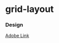 # grid-layout

### Design

[Adobe Link](https://xd.adobe.com/spec/cb9c126e-3af6-4d8b-6a5d-4988e89ec559-bdad/)
